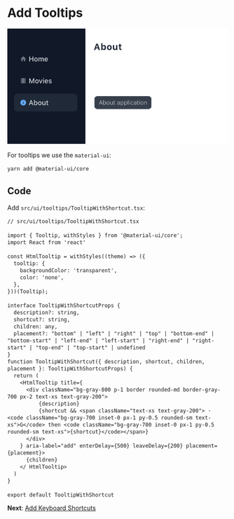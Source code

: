 # Add Tooltips

![tooltips](imgs/tooltips.png)

For tooltips we use the `material-ui`:

```bash
yarn add @material-ui/core
```

## Code

Add `src/ui/tooltips/TooltipWithShortcut.tsx`:

```tsx
// src/ui/tooltips/TooltipWithShortcut.tsx

import { Tooltip, withStyles } from '@material-ui/core';
import React from 'react'

const HtmlTooltip = withStyles((theme) => ({
  tooltip: {
    backgroundColor: 'transparent',
    color: 'none',
  },
}))(Tooltip);

interface TooltipWithShortcutProps {
  description?: string,
  shortcut?: string,
  children: any,
  placement?: "bottom" | "left" | "right" | "top" | "bottom-end" | "bottom-start" | "left-end" | "left-start" | "right-end" | "right-start" | "top-end" | "top-start" | undefined
}
function TooltipWithShortcut({ description, shortcut, children, placement }: TooltipWithShortcutProps) {
  return (
    <HtmlTooltip title={
      <div className="bg-gray-800 p-1 border rounded-md border-gray-700 px-2 text-xs text-gray-200">
          {description}
          {shortcut && <span className="text-xs text-gray-200"> · <code className="bg-gray-700 inset-0 px-1 py-0.5 rounded-sm text-xs">G</code> then <code className="bg-gray-700 inset-0 px-1 py-0.5 rounded-sm text-xs">{shortcut}</code></span>}
      </div>
    } aria-label="add" enterDelay={500} leaveDelay={200} placement={placement}>
      {children}
    </ HtmlTooltip>
  )
}

export default TooltipWithShortcut

```

**Next**: [Add Keyboard Shortcuts](7.add-keyboard-shortcuts.md)
